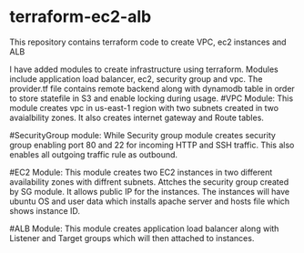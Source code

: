 # terraform-ec2-alb
This repository contains terraform code to create VPC, ec2 instances and ALB 

I have added modules to create infrastructure using terraform. Modules include application load balancer, ec2, security group and vpc.
The provider.tf file contains remote backend along with dynamodb table in order to store statefile in S3 and enable locking during usage.
#VPC Module: 
This module creates vpc in us-east-1 region with two subnets created in two avaialbility zones. It also creates internet gateway and Route tables.

#SecurityGroup module:
While Security group module creates security group enabling port 80 and 22 for incoming HTTP and SSH traffic. This also enables all outgoing traffic rule as outbound.

#EC2 Module:
This module creates two EC2 instances in two different availability zones with diffrent subnets. Attches the security group created by SG module. It allows public IP for the instances.
The instances will have ubuntu OS and user data which installs apache server and hosts file which shows instance ID.

#ALB Module:
This module creates application load balancer along with Listener and Target groups which will then attached to instances.

